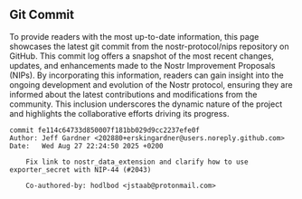 ## Git Commit
To provide readers with the most up-to-date information, this page showcases the latest git commit from the nostr-protocol/nips repository on GitHub. This commit log offers a snapshot of the most recent changes, updates, and enhancements made to the Nostr Improvement Proposals (NIPs). By incorporating this information, readers can gain insight into the ongoing development and evolution of the Nostr protocol, ensuring they are informed about the latest contributions and modifications from the community. This inclusion underscores the dynamic nature of the project and highlights the collaborative efforts driving its progress.

```shell
commit fe114c64733d850007f181bb029d9cc2237efe0f
Author: Jeff Gardner <202880+erskingardner@users.noreply.github.com>
Date:   Wed Aug 27 22:24:50 2025 +0200

    Fix link to nostr_data_extension and clarify how to use exporter_secret with NIP-44 (#2043)
    
    Co-authored-by: hodlbod <jstaab@protonmail.com>
```
